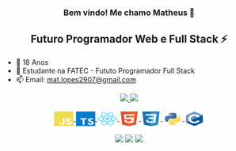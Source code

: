 <h3 align="center"> Bem vindo! Me chamo Matheus 👋</h2>
<h2 align="center"> Futuro Programador Web e Full Stack ⚡</h1>

- 🎉 18 Anos
- 🎒 Estudante na FATEC - Fututo Programador Full Stack
- 📫 Email: mat.lopes2907@gmail.com

<div align="center">
<a href= "https://github.com/MathLopes29">
<img height="165em" src="https://github-readme-stats.vercel.app/api?username=MathLopes29&show_icons=true&theme=gotham&include_all_commits=true&count_private=true"/>
<img height="165em" src="https://github-readme-stats.vercel.app/api/top-langs/?username=MathLopes29&layout=compact&langs_count=7&theme=gotham"/>  
</div>
       
<div style="display:inline_block" align="center"><br>
<img align="center" alt="Math-Js" height="30" width="40" src="https://raw.githubusercontent.com/devicons/devicon/master/icons/javascript/javascript-plain.svg">
<img align="center" alt="Math-Ts" height="30" width="40" src="https://raw.githubusercontent.com/devicons/devicon/master/icons/typescript/typescript-plain.svg">
<img align="center" alt="Math-React" height="30" width="40" src="https://raw.githubusercontent.com/devicons/devicon/master/icons/react/react-original.svg">
<img align="center" alt="Math-HTML" height="30" width="40" src="https://raw.githubusercontent.com/devicons/devicon/master/icons/html5/html5-original.svg">
<img align="center" alt="Math-CSS" height="30" width="40" src="https://raw.githubusercontent.com/devicons/devicon/master/icons/css3/css3-original.svg">
<img align="center" alt="Math-Python" height="30" width="40" src="https://raw.githubusercontent.com/devicons/devicon/master/icons/python/python-original.svg">
<img align="center" alt="Math-C" height="30" width="40" src="https://raw.githubusercontent.com/devicons/devicon/master/icons/c/c-original.svg">
</div>
    
<br>
    
<div align="center">
<a href="https://www.instagram.com/math_lopes29/" target="_blank"><img src="https://img.shields.io/badge/-Instagram-%23E4405F?style=for-the-badge&logo=instagram&logoColor=white" target="_blank"></a>
<a href="https://www.linkedin.com/in/matheus-lopes-louren%C3%A7o-6a627b231/" target="_blank"><img src="https://img.shields.io/badge/-LinkedIn-%230077B5?style=for-the-badge&logo=linkedin&logoColor=white" target="_blank"></a> 
<a href = "mailto:mat.lopes2907@gmail.com"><img src="https://img.shields.io/badge/-Gmail-%23333?style=for-the-badge&logo=gmail&logoColor=white" target="_blank"></a>
</div>
 
